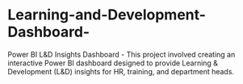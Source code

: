 # Learning-and-Development-Dashboard-
Power BI L&amp;D Insights Dashboard -  This project involved creating an interactive Power BI dashboard designed to provide Learning &amp; Development (L&amp;D) insights for HR, training, and department heads. 
